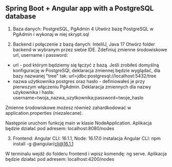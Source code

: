 ## Spring Boot + Angular app with a PostgreSQL database
1. Baza danych: PostgreSQL, PgAdmin 4
Utwórz bazę PostgreSQL w PgAdmin i wykonaj w niej skrypt.sql

2. Backend i połączenie z bazą danych: InteliIJ, Java 17 
Otwórz folder backend w wybranym przez siebie IDE. Zdefiniuj zmienne środowiskowe url, username i password:
 - url - pod którym będziemy się łączyć z bazą. Jeśli zrobiłeś domyślną konfigurację w PostgreSQl, deklaracja zmiennej będzie wyglądać, dla bazy nazwanej "tree" tak:
   url=jdbc:postgresql://localhost:5432/tree
- nazwa użytkownika postgres oraz hasło - definiowałeś je przy pierwszym włączeniu PgAdmin. Deklaracja zmiennych dla nazwy użykownika i hasła:
username=twoja_nazwa_uzytkownika;password=twoje_haslo

Zmienne środowiskowe możesz również zahardkodować w application.properties (niezalecane).

Następnie uruchom funkcję main w klasie NodeApplication. Aplikacja będzie działać pod adresem: localhost:8080/nodes


3. Frontend: Angular CLI: 16.1.1, Node: 16.17.0
instalacja Angular CLI:
   npm install -g @angular/cli@16.1.1

W terminalu wejdź do folderu frontend i wpisz komendę: ng serve. Aplikacja będzie działać pod adresem: localhost:4200/nodes
